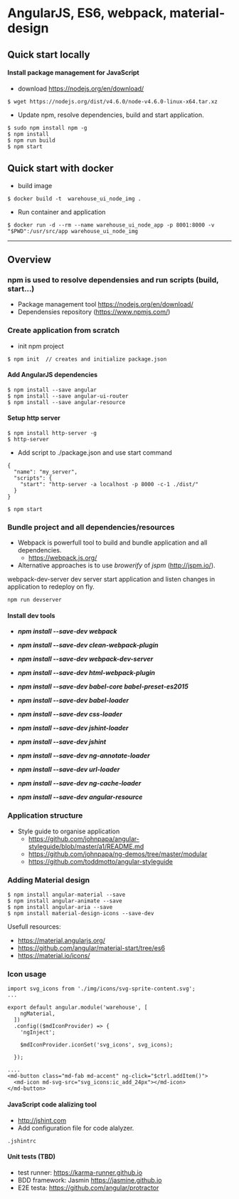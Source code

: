 # AngularJS, ES6, webpack, material-design

## Quick start locally

#### Install package management for JavaScript
* download https://nodejs.org/en/download/
```
$ wget https://nodejs.org/dist/v4.6.0/node-v4.6.0-linux-x64.tar.xz
```
* Update npm, resolve dependencies, build and start application.
```
$ sudo npm install npm -g
$ npm install
$ npm run build
$ npm start
```

## Quick start with docker
* build image
```
$ docker build -t  warehouse_ui_node_img . 
```
* Run container and application
```
$ docker run -d --rm --name warehouse_ui_node_app -p 8001:8000 -v "$PWD":/usr/src/app warehouse_ui_node_img
```

---

## Overview

### npm is used to resolve dependensies and run scripts (build, start...)
* Package management tool https://nodejs.org/en/download/
* Dependensies repository (https://www.npmjs.com/)

### Create application from scratch
* init npm project
```
$ npm init  // creates and initialize package.json
```
#### Add AngularJS dependencies 
```
$ npm install --save angular
$ npm install --save angular-ui-router
$ npm install --save angular-resource
```

#### Setup http server
```
$ npm install http-server -g
$ http-server
```
* Add script to ./package.json and use start command
```
{
  "name": "my_server",
  "scripts": {
    "start": "http-server -a localhost -p 8000 -c-1 ./dist/"
  }
}

$ npm start
```
### Bundle project and all dependencies/resources
* Webpack is powerfull tool to build and bundle application and all dependencies.
    * https://webpack.js.org/
* Alternative approaches is to use *browerify* of *jspm* (http://jspm.io/).

webpack-dev-server dev server start application and listen changes in application to redeploy on fly.
```
npm run devserver
```

#### Install dev tools
* ***npm install --save-dev webpack***
* ***npm install --save-dev clean-webpack-plugin***
* ***npm install --save-dev webpack-dev-server***
* ***npm install --save-dev html-webpack-plugin***
* ***npm install --save-dev babel-core babel-preset-es2015***
* ***npm install --save-dev babel-loader*** 
* ***npm install --save-dev css-loader***
* ***npm install --save-dev jshint-loader***
* ***npm install --save-dev jshint***
* ***npm install --save-dev ng-annotate-loader***
* ***npm install --save-dev url-loader***

* ***npm install --save-dev  ng-cache-loader***
* ***npm install --save-dev angular-resource***

### Application structure 
* Style guide to organise application
    * https://github.com/johnpapa/angular-styleguide/blob/master/a1/README.md
    * https://github.com/johnpapa/ng-demos/tree/master/modular
    * https://github.com/toddmotto/angular-styleguide

### Adding Material design
```
$ npm install angular-material --save
$ npm install angular-animate --save
$ npm install angular-aria --save
$ npm install material-design-icons --save-dev
```

Usefull resources: 
* https://material.angularjs.org/
* https://github.com/angular/material-start/tree/es6
* https://material.io/icons/

### Icon usage
```
import svg_icons from './img/icons/svg-sprite-content.svg';
...

export default angular.module('warehouse', [
    ngMaterial,
  ])
  .config(($mdIconProvider) => {
    'ngInject';

    $mdIconProvider.iconSet('svg_icons', svg_icons);

  });

....
<md-button class="md-fab md-accent" ng-click="$ctrl.addItem()">
  <md-icon md-svg-src="svg_icons:ic_add_24px"></md-icon>
</md-button>

```

#### JavaScript code alalizing tool
* http://jshint.com
* Add configuration file for code alalyzer.
```
.jshintrc
```

#### Unit tests (TBD)
* test runner:  https://karma-runner.github.io
* BDD framework: Jasmin https://jasmine.github.io
* E2E testa:  https://github.com/angular/protractor
